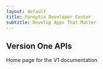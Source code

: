 ```yaml
--- 
layout: default 
title: Panoptix Developer Center 
subtitle: Develop Apps That Matter 
--- 
```

## Version One APIs
Home page for the V1 documentation
